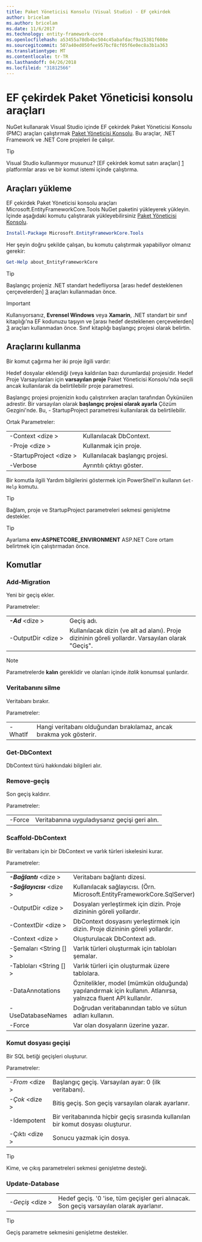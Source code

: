 ```yaml
---
title: Paket Yöneticisi Konsolu (Visual Studio) - EF çekirdek
author: bricelam
ms.author: bricelam
ms.date: 11/6/2017
ms.technology: entity-framework-core
ms.openlocfilehash: a53455a78db4bc504c45abafdacf9a15381f608e
ms.sourcegitcommit: 507a40ed050fee957bcf8cf05f6e0ec8a3b1a363
ms.translationtype: MT
ms.contentlocale: tr-TR
ms.lasthandoff: 04/26/2018
ms.locfileid: "31812566"
---
```

<a name="ef-core-package-manager-console-tools"></a>EF çekirdek Paket Yöneticisi konsolu araçları
=====================================
NuGet kullanarak Visual Studio içinde EF çekirdek Paket Yöneticisi Konsolu (PMC) araçları çalıştırmak [Paket Yöneticisi Konsolu][2].
Bu araçlar, .NET Framework ve .NET Core projeleri ile çalışır.

> [!TIP]
> Visual Studio kullanmıyor musunuz? [EF çekirdek komut satırı araçları] [ 1] platformlar arası ve bir komut istemi içinde çalıştırma.

<a name="installing-the-tools"></a>Araçları yükleme
--------------------
EF çekirdek Paket Yöneticisi konsolu araçları Microsoft.EntityFrameworkCore.Tools NuGet paketini yükleyerek yükleyin.
İçinde aşağıdaki komutu çalıştırarak yükleyebilirsiniz [Paket Yöneticisi Konsolu][2].

``` powershell
Install-Package Microsoft.EntityFrameworkCore.Tools
```

Her şeyin doğru şekilde çalışan, bu komutu çalıştırmak yapabiliyor olmanız gerekir:

``` powershell
Get-Help about_EntityFrameworkCore
```
> [!TIP]
> Başlangıç projeniz .NET standart hedefliyorsa [arası hedef desteklenen çerçevelerden] [ 3] araçları kullanmadan önce.

> [!IMPORTANT]
> Kullanıyorsanız, **Evrensel Windows** veya **Xamarin**, .NET standart bir sınıf kitaplığı'na EF kodunuzu taşıyın ve [arası hedef desteklenen çerçevelerden] [ 3] araçları kullanmadan önce. Sınıf kitaplığı başlangıç projesi olarak belirtin.

<a name="using-the-tools"></a>Araçlarını kullanma
---------------
Bir komut çağırma her iki proje ilgili vardır:

Hedef dosyalar eklendiği (veya kaldırılan bazı durumlarda) projesidir. Hedef Proje Varsayılanları için **varsayılan proje** Paket Yöneticisi Konsolu'nda seçili ancak kullanılarak da belirtilebilir proje parametresi.

Başlangıç projesi projenizin kodu çalıştırırken araçları tarafından Öykünülen adrestir. Bir varsayılan olarak **başlangıç projesi olarak ayarla** Çözüm Gezgini'nde. Bu, - StartupProject parametresi kullanılarak da belirtilebilir.

Ortak Parametreler:

|                           |                             |
|:--------------------------|:----------------------------|
| -Context \<dize >        | Kullanılacak DbContext.       |
| -Proje \<dize >        | Kullanmak için proje.         |
| -StartupProject \<dize > | Kullanılacak başlangıç projesi. |
| -Verbose                  | Ayrıntılı çıktıyı göster.        |

Bir komutla ilgili Yardım bilgilerini göstermek için PowerShell'ın kullanın `Get-Help` komutu.

> [!TIP]
> Bağlam, proje ve StartupProject parametreleri sekmesi genişletme destekler.

> [!TIP]
> Ayarlama **env:ASPNETCORE_ENVIRONMENT** ASP.NET Core ortam belirtmek için çalıştırmadan önce.

<a name="commands"></a>Komutlar
--------

### <a name="add-migration"></a>Add-Migration

Yeni bir geçiş ekler.

Parametreler:

|                                   |                                                                                                                  |
|:----------------------------------|:-----------------------------------------------------------------------------------------------------------------|
| ***-Ad*** \<dize >             | Geçiş adı.                                                                                       |
| <nobr>-OutputDir \<dize ></nobr> | Kullanılacak dizin (ve alt ad alanı). Proje dizininin göreli yollardır. Varsayılan olarak "Geçiş". |

> [!NOTE]
> Parametrelerde **kalın** gereklidir ve olanları içinde *italik* konumsal şunlardır.

### <a name="drop-database"></a>Veritabanını silme

Veritabanı bırakır.

Parametreler:

|         |                                                          |
|:--------|:---------------------------------------------------------|
| -WhatIf | Hangi veritabanı olduğundan bırakılamaz, ancak bırakma yok gösterir. |

### <a name="get-dbcontext"></a>Get-DbContext

DbContext türü hakkındaki bilgileri alır.

### <a name="remove-migration"></a>Remove-geçiş

Son geçiş kaldırır.

Parametreler:

|        |                                                              |
|:-------|:-------------------------------------------------------------|
| -Force | Veritabanına uyguladıysanız geçişi geri alın. |

### <a name="scaffold-dbcontext"></a>Scaffold-DbContext

Bir veritabanı için bir DbContext ve varlık türleri iskelesini kurar.

Parametreler:

|                                          |                                                                                                  |
|:-----------------------------------------|:-------------------------------------------------------------------------------------------------|
| <nobr>***-Bağlantı*** \<dize ></nobr> | Veritabanı bağlantı dizesi.                                                           |
| ***-Sağlayıcısı*** \<dize >                | Kullanılacak sağlayıcısı. (Örn. Microsoft.EntityFrameworkCore.SqlServer)                              |
| -OutputDir \<dize >                     | Dosyaları yerleştirmek için dizin. Proje dizininin göreli yollardır.                      |
| -ContextDir \<dize >                    | DbContext dosyasını yerleştirmek için dizin. Proje dizininin göreli yollardır.             |
| -Context \<dize >                       | Oluşturulacak DbContext adı.                                                           |
| -Şemaları \<String [] >                     | Varlık türleri oluşturmak için tabloları şemalar.                                              |
| -Tabloları \<String [] >                      | Varlık türleri için oluşturmak üzere tablolara.                                                         |
| -DataAnnotations                         | Öznitelikler, model (mümkün olduğunda) yapılandırmak için kullanın. Atlanırsa, yalnızca fluent API kullanılır. |
| -UseDatabaseNames                        | Doğrudan veritabanından tablo ve sütun adları kullanın.                                           |
| -Force                                   | Var olan dosyaların üzerine yazar.                                                                        |

### <a name="script-migration"></a>Komut dosyası geçişi

Bir SQL betiği geçişleri oluşturur.

Parametreler:

|                   |                                                                    |
|:------------------|:-------------------------------------------------------------------|
| *-From* \<dize > | Başlangıç geçiş. Varsayılan ayar: 0 (ilk veritabanı).      |
| *-Çok* \<dize >   | Bitiş geçiş. Son geçiş varsayılan olarak ayarlanır.              |
| -Idempotent       | Bir veritabanında hiçbir geçiş sırasında kullanılan bir komut dosyası oluşturur. |
| -Çıktı \<dize > | Sonucu yazmak için dosya.                                   |

> [!TIP]
> Kime, ve çıkış parametreleri sekmesi genişletme desteği.

### <a name="update-database"></a>Update-Database

|                                     |                                                                                                |
|:------------------------------------|:-----------------------------------------------------------------------------------------------|
| <nobr>*-Geçiş* \<dize ></nobr> | Hedef geçiş. '0 'ise, tüm geçişler geri alınacak. Son geçiş varsayılan olarak ayarlanır. |

> [!TIP]
> Geçiş parametre sekmesini genişletme destekler.


  [1]: dotnet.md
  [2]: https://docs.microsoft.com/nuget/tools/package-manager-console
  [3]: index.md#frameworks
